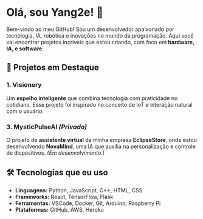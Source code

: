 # Olá, sou Yang2e! 👋

Bem-vindo ao meu GitHub! Sou um desenvolvedor apaixonado por tecnologia, IA, robótica e inovações no mundo da programação. Aqui você vai encontrar projetos incríveis que estou criando, com foco em **hardware, IA, e software**.

## 🚀 Projetos em Destaque

### 1. **Visionery** 
   Um **espelho inteligente** que combina tecnologia com praticidade no cotidiano. Esse projeto foi inspirado no conceito de IoT e interação natural com o usuário.

### 3. **MysticPulseAI** *(Privado)*  
   O projeto de **assistente virtual** da minha empresa **EclipseStore**, onde estou desenvolvendo **NovaMind**, uma IA que auxilia na personalização e controle de dispositivos. *(Em desenvolvimento.)*

## 🛠️ Tecnologias que eu uso

- **Linguagens:** Python, JavaScript, C++, HTML, CSS
- **Frameworks:** React, TensorFlow, Flask
- **Ferramentas:** VSCode, Docker, Git, Arduino, Raspberry Pi
- **Plataformas:** GitHub, AWS, Heroku

